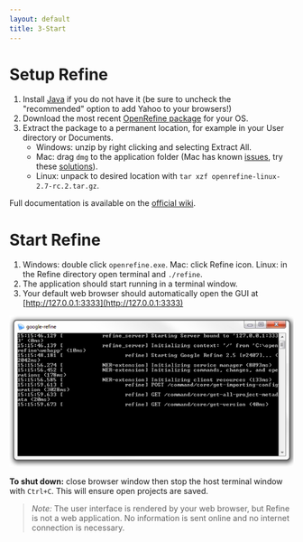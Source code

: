 ```yaml
---
layout: default
title: 3-Start
---
```


# Setup Refine
    
1. Install [Java](http://java.com/en/) if you do not have it (be sure to uncheck the "recommended" option to add Yahoo to your browsers!)
2. Download the most recent [OpenRefine package](http://openrefine.org/download.html) for your OS.
3. Extract the package to a permanent location, for example in your User directory or Documents. 
    - Windows: unzip by right clicking and selecting Extract All. 
    - Mac: drag `dmg` to the application folder (Mac has known [issues](https://github.com/OpenRefine/OpenRefine/wiki/Installation-Instructions#mac-osx), try these [solutions](https://gist.github.com/evanwill/138ff4a31a4bfd61c5626e43bee22772)). 
    - Linux: unpack to desired location with `tar xzf openrefine-linux-2.7-rc.2.tar.gz`. 

Full documentation is available on the [official wiki](https://github.com/OpenRefine/OpenRefine/wiki/).

# Start Refine

1. Windows: double click `openrefine.exe`. Mac: click Refine icon. Linux: in the Refine directory open terminal and `./refine`.
2. The application should start running in a terminal window. 
3. Your default web browser should automatically open the GUI at [http://127.0.0.1:3333](http://127.0.0.1:3333)

![terminal](images/terminal.png)

**To shut down:** close browser window then stop the host terminal window with `Ctrl+C`. This will ensure open projects are saved.

> *Note:* The user interface is rendered by your web browser, but Refine is not a web application. No information is sent online and no internet connection is necessary.
